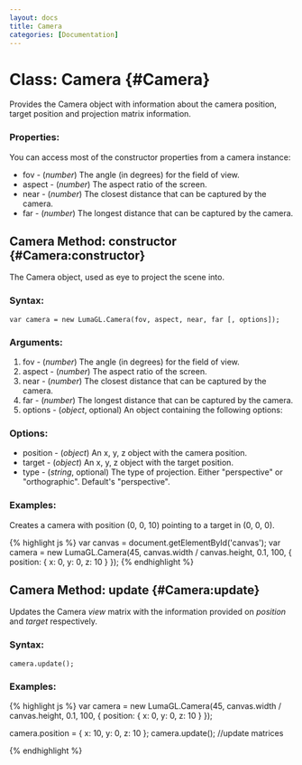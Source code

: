 ```yaml
---
layout: docs
title: Camera
categories: [Documentation]
---
```


Class: Camera {#Camera}
===========================

Provides the Camera object with information about the camera position, target position and projection matrix information.

### Properties:

You can access most of the constructor properties from a camera
instance:

* fov  - (*number*) The angle (in degrees) for the field of view.
* aspect  - (*number*) The aspect ratio of the screen.
* near - (*number*) The closest distance that can be captured by the camera.
* far - (*number*) The longest distance that can be captured by the camera.


Camera Method: constructor {#Camera:constructor}
----------------------------------------------------

The Camera object, used as eye to project the scene into.

### Syntax:

	var camera = new LumaGL.Camera(fov, aspect, near, far [, options]);

### Arguments:

1. fov  - (*number*) The angle (in degrees) for the field of view.
2. aspect  - (*number*) The aspect ratio of the screen.
3. near - (*number*) The closest distance that can be captured by the camera.
4. far - (*number*) The longest distance that can be captured by the camera.
5. options - (*object*, optional) An object containing the following options:

### Options:

* position - (*object*) An x, y, z object with the camera position.
* target - (*object*) An x, y, z object with the target position.
* type - (*string*, optional) The type of projection. Either "perspective" or "orthographic". Default's "perspective".

### Examples:

Creates a camera with position (0, 0, 10) pointing to a target in (0, 0, 0).

{% highlight js %}
  var canvas = document.getElementById('canvas');
  var camera = new LumaGL.Camera(45, canvas.width / canvas.height, 0.1, 100, {
        position: {
          x: 0, y: 0, z: 10
        }
      });
{% endhighlight %}


Camera Method: update {#Camera:update}
------------------------------------

Updates the Camera *view* matrix with the information provided on *position* and *target* respectively.

### Syntax:

	camera.update();

### Examples:

{% highlight js %}
  var camera = new LumaGL.Camera(45, canvas.width / canvas.height, 0.1, 100, {
    position: {
      x: 0, y: 0, z: 10
    }
  });

  camera.position = {
    x: 10,
    y: 0,
    z: 10
  };
  camera.update(); //update matrices

{% endhighlight %}

